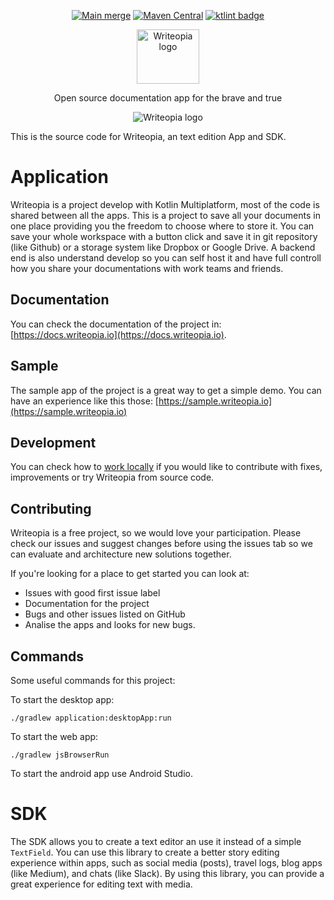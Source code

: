 
<p align="center" width="100%">
  <a href="https://github.com/leandroBorgesFerreira/Writeopia/actions/workflows/main-merge.yml"><img src="https://github.com/leandroBorgesFerreira/Writeopia/actions/workflows/main-merge.yml/badge.svg" alt="Main merge"></a>
  <a href="https://search.maven.org/artifact/io.writeopia/writeopia-core"><img src="https://img.shields.io/maven-central/v/io.writeopia/writeopia-core" alt="Maven Central"/></a>
  <a href="https://pinterest.github.io/ktlint/" target="_blank"><img src="https://img.shields.io/badge/ktlint%20code--style-%E2%9D%A4-FF4081" alt="ktlint badge" />
  </a>
</p>

<p align="center" width="100%">
  <img 
   src="./images/icon_with_title.svg" alt="Writeopia logo"
   width="100" 
   height="87" 
  />
</p>

<p align="center">Open source documentation app for the brave and true <p/>

<p align="center" width="100%">
  <img 
   src="./images/usage_screenshot.png" alt="Writeopia logo"
  />
</p>

This is the source code for Writeopia, an text edition App and SDK. 

# Application
Writeopia is a project develop with Kotlin Multiplatform, most of the code is shared between all the apps. This is a project to save all your documents in one place providing you the freedom to choose where to store it. You can save your whole workspace with a button click and save it in git repository (like Github) or a storage system like Dropbox or Google Drive. A backend end is also understand develop so you can self host it and have full controll how you share your documentations with work teams and friends. 

## Documentation
You can check the documentation of the project in: [https://docs.writeopia.io](https://docs.writeopia.io).

## Sample 
The sample app of the project is a great way to get a simple demo. You can have an experience like this those: [https://sample.writeopia.io](https://sample.writeopia.io) 

## Development
You can check how to [work locally](https://docs.writeopia.io) <!-- Todo: Change this link!  --> if you would like to contribute with fixes, improvements or try Writeopia from source code. 

## Contributing
Writeopia is a free project, so we would love your participation. Please check our issues and suggest changes before using the issues tab so we can evaluate and architecture new solutions together. 

If you're looking for a place to get started you can look at:
- Issues with good first issue label
- Documentation for the project
- Bugs and other issues listed on GitHub
- Analise the apps and looks for new bugs. 

## Commands
Some useful commands for this project:

To start the desktop app:

```
./gradlew application:desktopApp:run
```

To start the web app:

```
./gradlew jsBrowserRun
```

To start the android app use Android Studio.

# SDK 
The SDK allows you to create a text editor an use it instead of a simple `TextField`. You can use this library to create a better story editing experience within apps, such as social media (posts), travel logs, blog apps (like Medium), and chats (like Slack). By using this library, you can provide a great experience for editing text with media.


